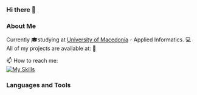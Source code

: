 ### Hi there 👋

### About Me
Currently 🎓studying at [University of Macedonia](docs/CONTRIBUTING.md) - Applied Informatics.
💻 All of my projects are available at:   📂

📫 How to reach me:  
[![My Skills](https://skillicons.dev/icons?i=js,html,css,wasm)](https://skillicons.dev)

### Languages and Tools
